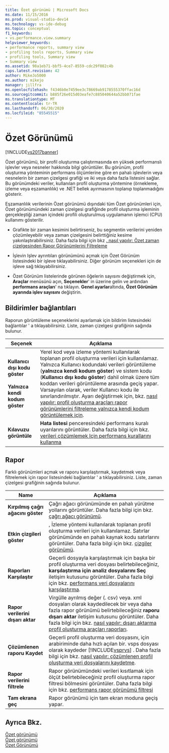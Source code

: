 ```yaml
---
title: Özet görünümü | Microsoft Docs
ms.date: 11/15/2016
ms.prod: visual-studio-dev14
ms.technology: vs-ide-debug
ms.topic: conceptual
f1_keywords:
- vs.performance.view.summary
helpviewer_keywords:
- performance reports, summary view
- profiling tools reports, Summary view
- profiling tools, Summary view
- Summary view
ms.assetid: 98a1eb71-bbf5-4ce7-8559-cdc29f082c4b
caps.latest.revision: 42
author: MikeJo5000
ms.author: mikejo
manager: jillfra
ms.openlocfilehash: f4346b0e7459ee3c78669ab9178555370ffac16d
ms.sourcegitcommit: b885f26e015d03eafe7c885040644a52bb071fae
ms.translationtype: MT
ms.contentlocale: tr-TR
ms.lasthandoff: 06/30/2020
ms.locfileid: "85545515"
---
```

# <a name="summary-view"></a>Özet Görünümü
[!INCLUDE[vs2017banner](../includes/vs2017banner.md)]

Özet görünümü, bir profil oluşturma çalıştırmasında en yüksek performanslı işlevler veya nesneler hakkında bilgi görüntüler. Bu görünüm, profil oluşturma yönteminin performans ölçümlerine göre en pahalı işlevlerin veya nesnelerin bir zaman çizelgesi grafiği ve iki veya daha fazla listesini sağlar. Bu görünümdeki veriler, kullanılan profil oluşturma yöntemine (örnekleme, izleme veya eşzamanlılık) ve .NET bellek ayırmasının toplanıp toplanmadığını gösterir.  
  
 Eşzamanlılık verilerinin Özet görünümü dışındaki tüm Özet görünümleri için, Özet görünümündeki zaman çizelgesi grafiğinde profil oluşturma işleminin gerçekleştiği zaman içindeki profili oluşturulmuş uygulamanın işlemci (CPU) kullanımı gösterilir.  
  
- Grafikte bir zaman kesimini belirtirseniz, bu segmentin verilerini yeniden çözümleyebilir veya zaman çizelgesini belirttiğiniz kesime yakınlaştırabilirsiniz. Daha fazla bilgi için bkz [. nasıl yapılır: Özet zaman çizelgesinden Rapor Görünümlerini Filtreleme](../profiling/how-to-filter-report-views-from-the-summary-timeline.md)  
  
- İşlevin Işlev ayrıntıları görünümünü açmak için Özet Görünüm listesindeki bir işleve tıklayabilirsiniz. Diğer görünüm seçenekleri için de işleve sağ tıklayabilirsiniz.  
  
- Özet Görünüm listelerinde görünen öğelerin sayısını değiştirmek için, **Araçlar** menüsünü açın, **Seçenekler**' in üzerine gelin ve ardından **performans araçları**' na tıklayın. **Genel ayarlar**altında, **Özet Görünüm ayarında işlev sayısını** değiştirin.  
  
## <a name="notifications-links"></a>Bildirimler bağlantıları  
 Raporun görüntüleme seçeneklerini ayarlamak için bildirim listesindeki bağlantılar ' a tıklayabilirsiniz. Liste, zaman çizelgesi grafiğinin sağında bulunur.  
  
|Seçenek|Açıklama|  
|-|-|  
|**Kullanıcı dışı kodu göster**<br /><br /> **Yalnızca kendi kodum göster**|Yerel kod veya izleme yöntemi kullanılarak toplanan profil oluşturma verileri için kullanılamaz. Yalnızca Kullanıcı kodundaki verileri görüntüleme (**yalnızca kendi kodum göster**) ve sistem kodu (**Kullanıcı dışı kodu göster**) dahil olmak üzere tüm koddan verileri görüntüleme arasında geçiş yapar. Varsayılan olarak, veriler Kullanıcı kodu ile sınırlandırılmıştır. Ayarı değiştirmek için, bkz. [nasıl yapılır: profil oluşturma araçları rapor görünümlerini filtreleme yalnızca kendi kodum görüntülemek için](../profiling/how-to-filter-profiling-tools-report-views-to-display-just-my-code.md).|  
|**Kılavuzu görüntüle**|**Hata listesi** penceresindeki performans kuralı uyarılarını görüntüler. Daha fazla bilgi için bkz. [verileri çözümlemek Için performans kurallarını kullanma](../profiling/using-performance-rules-to-analyze-data.md)|  
  
## <a name="report"></a>Rapor  
 Farklı görünümleri açmak ve raporu karşılaştırmak, kaydetmek veya filtrelemek için rapor listesindeki bağlantılar ' a tıklayabilirsiniz. Liste, zaman çizelgesi grafiğinin sağında bulunur.  
  
|Name|Açıklama|  
|-|-|  
|**Kırpılmış çağrı ağacını göster**|Çağrı ağacı görünümünde en pahalı yürütme yollarını görüntüler. Daha fazla bilgi için bkz. [çağrı ağacı görünümü](../profiling/call-tree-view.md).|  
|**Etkin çizgileri göster**|, İzleme yöntemi kullanılarak toplanan profil oluşturma verileri için kullanılamaz. Satırlar görünümünde en pahalı kaynak kodu satırlarını görüntüler. Daha fazla bilgi için bkz. [çizgiler görünümü](../profiling/lines-view.md).|  
|**Raporları Karşılaştır**|Geçerli dosyayla karşılaştırmak için başka bir profil oluşturma veri dosyası belirtebileceğiniz, **karşılaştırma için analiz dosyalarını Seç** iletişim kutusunu görüntüler. Daha fazla bilgi için bkz. [performans veri dosyalarını karşılaştırma](../profiling/comparing-performance-data-files.md).|  
|**Rapor verilerini dışarı aktar**|Virgülle ayrılmış değer (. csv) veya. xml dosyaları olarak kaydedilecek bir veya daha fazla rapor görünümü belirtebileceğiniz **raporu dışarı aktar** iletişim kutusunu görüntüler. Daha fazla bilgi için bkz. [nasıl yapılır: dışarı aktarma profil oluşturma araçları raporları](https://msdn.microsoft.com/174b5bd3-df9b-4fd4-88d4-76032ab90451).|  
|**Çözümlenen raporu Kaydet**|Geçerli profil oluşturma veri dosyasını, için arabiriminde daha hızlı açılan bir. vsps dosyası olarak kaydeder [!INCLUDE[vsprvs](../includes/vsprvs-md.md)] . Daha fazla bilgi için bkz. [nasıl yapılır: çözümlenen profil oluşturma veri dosyalarını kaydetme](https://msdn.microsoft.com/0340ddde-caf4-48ac-8af3-d15dcdade556).|  
|**Rapor verilerini filtrele**|Rapor görünümündeki verileri kısıtlamak için ölçüt belirtebileceğiniz profil oluşturma rapor filtresi bölmesini görüntüler. Daha fazla bilgi için bkz. [performans rapor görünümü filtresi](../profiling/performance-report-view-filter.md)|  
|**Tam ekrana geç**|Rapor görünümü için tam ekran moduna geçiş yapar.|  
  
## <a name="see-also"></a>Ayrıca Bkz.  
 [Özet görünümü](../profiling/summary-view-sampling-data.md)   
 [Özet görünümü](../profiling/summary-view-instrumentation-data.md)   
 [Özet Görünümü](../profiling/summary-view-dotnet-memory-data.md)
